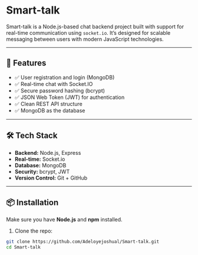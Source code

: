 # Smart-talk

Smart-talk is a Node.js-based chat backend project built with support for real-time communication using `socket.io`. It’s designed for scalable messaging between users with modern JavaScript technologies.

---

## 🚀 Features

- ✅ User registration and login (MongoDB)
- ✅ Real-time chat with Socket.IO
- ✅ Secure password hashing (bcrypt)
- ✅ JSON Web Token (JWT) for authentication
- ✅ Clean REST API structure
- ✅ MongoDB as the database

---

## 🛠 Tech Stack

- **Backend:** Node.js, Express
- **Real-time:** Socket.io
- **Database:** MongoDB
- **Security:** bcrypt, JWT
- **Version Control:** Git + GitHub

---

## 📦 Installation

Make sure you have **Node.js** and **npm** installed.

1. Clone the repo:

```bash
git clone https://github.com/Adeloyejoshual/Smart-talk.git
cd Smart-talk
